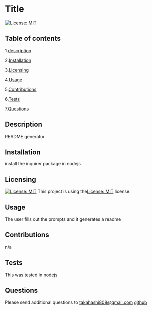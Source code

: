 
# Title

[![License: MIT](https://img.shields.io/badge/License-MIT-yellow.svg)](https://opensource.org/licenses/MIT)

## Table of contents
    
1.[description](#description)

2.[Installation](#installation)

3.[Licensing](#licensing)
  
4.[Usage](#usage)
  
5.[Contributions](#contributions)
  
6.[Tests](#tests)
  
7.[Questions](#questions)

## Description
README generator
##  Installation
install the inquirer package in nodejs

## Licensing
[![License: MIT](https://img.shields.io/badge/License-MIT-yellow.svg)](https://opensource.org/licenses/MIT) This project is using the[License: MIT](https://opensource.org/licenses/MIT) license.
## Usage
The user fills out the prompts and it generates a readme
## Contributions
n/a
## Tests
This was tested in nodejs
## Questions
Please send additional questions to takahashi808@gmail.com
[github](https://github.com/RTAKA808)

